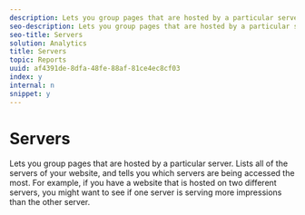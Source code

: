 ```yaml
---
description: Lets you group pages that are hosted by a particular server. Lists all of the servers of your website, and tells you which servers are being accessed the most. For example, if you have a website that is hosted on two different servers, you might want to see if one server is serving more impressions than the other server.
seo-description: Lets you group pages that are hosted by a particular server. Lists all of the servers of your website, and tells you which servers are being accessed the most. For example, if you have a website that is hosted on two different servers, you might want to see if one server is serving more impressions than the other server.
seo-title: Servers
solution: Analytics
title: Servers
topic: Reports
uuid: af4391de-8dfa-48fe-88af-81ce4ec8cf03
index: y
internal: n
snippet: y
---
```


# Servers

Lets you group pages that are hosted by a particular server. Lists all of the servers of your website, and tells you which servers are being accessed the most. For example, if you have a website that is hosted on two different servers, you might want to see if one server is serving more impressions than the other server.

